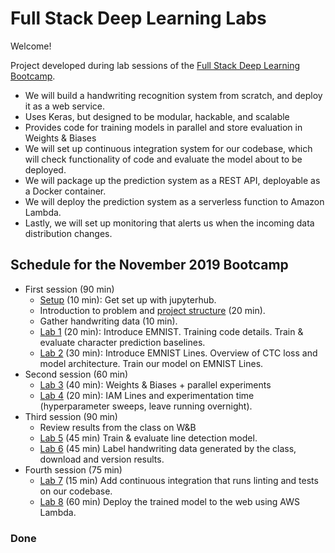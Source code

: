 # Full Stack Deep Learning Labs

Welcome!

Project developed during lab sessions of the [Full Stack Deep Learning Bootcamp](https://fullstackdeeplearning.com).

- We will build a handwriting recognition system from scratch, and deploy it as a web service.
- Uses Keras, but designed to be modular, hackable, and scalable
- Provides code for training models in parallel and store evaluation in Weights & Biases
- We will set up continuous integration system for our codebase, which will check functionality of code and evaluate the model about to be deployed.
- We will package up the prediction system as a REST API, deployable as a Docker container.
- We will deploy the prediction system as a serverless function to Amazon Lambda.
- Lastly, we will set up monitoring that alerts us when the incoming data distribution changes.

## Schedule for the November 2019 Bootcamp

- First session (90 min)
  - [Setup](setup.md) (10 min): Get set up with jupyterhub.
  - Introduction to problem and [project structure](project_structure.md) (20 min).
  - Gather handwriting data (10 min).
  - [Lab 1](lab1.md) (20 min): Introduce EMNIST. Training code details. Train & evaluate character prediction baselines.
  - [Lab 2](lab2.md) (30 min): Introduce EMNIST Lines. Overview of CTC loss and model architecture. Train our model on EMNIST Lines.
- Second session (60 min)
  - [Lab 3](lab3.md) (40 min): Weights & Biases + parallel experiments
  - [Lab 4](lab4.md) (20 min): IAM Lines and experimentation time (hyperparameter sweeps, leave running overnight).
- Third session (90 min)
  - Review results from the class on W&B
  - [Lab 5](lab5.md) (45 min) Train & evaluate line detection model.
  - [Lab 6](lab6.md) (45 min) Label handwriting data generated by the class, download and version results.
- Fourth session (75 min)
  - [Lab 7](lab7.md) (15 min) Add continuous integration that runs linting and tests on our codebase.
  - [Lab 8](lab8.md) (60 min) Deploy the trained model to the web using AWS Lambda.

### Done
